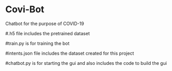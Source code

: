 # Covi-Bot
Chatbot for the purpose of COVID-19


#.h5 file includes the pretrained dataset


#train.py is for training the bot


#intents.json file includes the dataset created for this project


#chatbot.py is for starting the gui and also includes the code to build the gui

